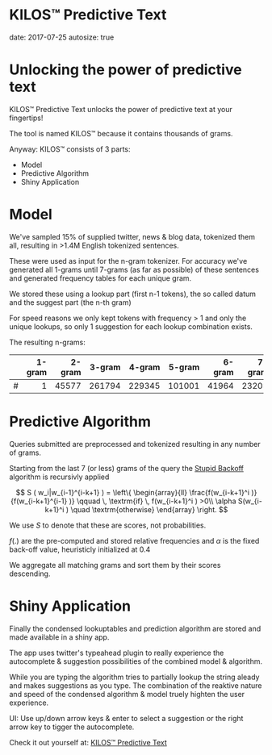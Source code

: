 KILOS™ Predictive Text
========================================================
date: 2017-07-25
autosize: true

Unlocking the power of predictive text
========================================================

KILOS™ Predictive Text unlocks the power of predictive text at your fingertips! 

The tool is named KILOS™ because it contains thousands of grams.

Anyway: KILOS™ consists of 3 parts:

- Model
- Predictive Algorithm
- Shiny Application

Model
========================================================

We've sampled 15% of supplied twitter, news & blog data, tokenized them all, resulting in >1.4M English tokenized sentences.

These were used as input for the n-gram tokenizer. For accuracy we've generated all 1-grams until 7-grams (as far as possible) of these sentences and generated frequency tables for each unique gram.

We stored these using a lookup part (first n-1 tokens), the so called datum and the suggest part (the n-th gram)

For speed reasons we only kept tokens with frequency > 1 and only the unique lookups, so only 1 suggestion for each lookup combination exists.

The resulting n-grams:


|   | 1-gram| 2-gram| 3-gram| 4-gram| 5-gram| 6-gram| 7-gram|
|:--|------:|------:|------:|------:|------:|------:|------:|
|#  |      1|  45577| 261794| 229345| 101001|  41964|  23201|

Predictive Algorithm
========================================================

Queries submitted are preprocessed and tokenized resulting in any number of grams.

Starting from the last 7 (or less) grams of the query the [Stupid Backoff](http://www.aclweb.org/anthology/D07-1090.pdf) algorithm is recursivly applied

$$
S ( w_i|w_{i-1}^{i-k+1} ) =  
\left\{
  \begin{array}{ll}
    \frac{f(w_{i-k+1}^i )}{f(w_{i-k+1}^{i-1} )} \qquad \, \textrm{if} \, f(w_{i-k+1}^i ) >0\\
    \alpha S(w_{i-k+1}^i ) \quad \textrm{otherwise}
  \end{array}
\right.
$$

We use $S$ to denote that these are scores, not probabilities.

$f(.)$ are the pre-computed and stored relative frequencies and $\alpha$ is the fixed back-off value, heuristicly initialized at $0.4$ 

We aggregate all matching grams and sort them by their scores descending.


Shiny Application
========================================================

Finally the condensed lookuptables and prediction algorithm are stored and made available in a shiny app.

The app uses twitter's typeahead plugin to really experience the autocomplete & suggestion possibilities of the combined model & algorithm. 

While you are typing the algorithm tries to partially lookup the string aleady and makes suggestions as you type. The combination of the reaktive nature and speed of the condensed algorithm & model truely highten the user experience.

UI: Use up/down arrow keys & enter to select a suggestion or the right arrow key to tigger the autocomplete.

Check it out yourself at: [KILOS™ Predictive Text](https://tomlous.shinyapps.io/capstone/)
